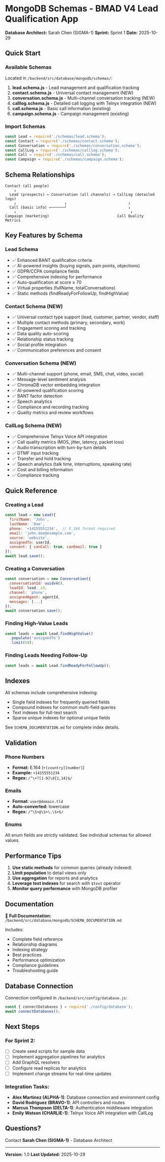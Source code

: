 # MongoDB Schemas - BMAD V4 Lead Qualification App

**Database Architect:** Sarah Chen (SIGMA-1)
**Sprint:** Sprint 1
**Date:** 2025-10-29

## Quick Start

### Available Schemas

Located in `/backend/src/database/mongodb/schemas/`:

1. **lead.schema.js** - Lead management and qualification tracking
2. **contact.schema.js** - Universal contact management (NEW)
3. **conversation.schema.js** - Multi-channel conversation tracking (NEW)
4. **calllog.schema.js** - Detailed call logging with Telnyx integration (NEW)
5. **call.schema.js** - Basic call information (existing)
6. **campaign.schema.js** - Campaign management (existing)

### Import Schemas

```javascript
const Lead = require('./schemas/lead.schema');
const Contact = require('./schemas/contact.schema');
const Conversation = require('./schemas/conversation.schema');
const CallLog = require('./schemas/calllog.schema');
const Call = require('./schemas/call.schema');
const Campaign = require('./schemas/campaign.schema');
```

## Schema Relationships

```
Contact (all people)
    ↓
  Lead (prospects) ← Conversation (all channels) → CallLog (detailed logs)
    ↓                      ↓                            ↓
  Call (basic info) ←──────┘                            ↓
    ↓                                                    ↓
Campaign (marketing)                               Call Quality Metrics
```

## Key Features by Schema

### Lead Schema
- ✅ Enhanced BANT qualification criteria
- ✅ AI-powered insights (buying signals, pain points, objections)
- ✅ GDPR/CCPA compliance fields
- ✅ Comprehensive indexing for performance
- ✅ Auto-qualification at score ≥ 70
- ✅ Virtual properties (fullName, totalConversations)
- ✅ Static methods (findReadyForFollowUp, findHighValue)

### Contact Schema (NEW)
- ✅ Universal contact type support (lead, customer, partner, vendor, staff)
- ✅ Multiple contact methods (primary, secondary, work)
- ✅ Engagement scoring and tracking
- ✅ Data quality auto-scoring
- ✅ Relationship status tracking
- ✅ Social profile integration
- ✅ Communication preferences and consent

### Conversation Schema (NEW)
- ✅ Multi-channel support (phone, email, SMS, chat, video, social)
- ✅ Message-level sentiment analysis
- ✅ ChromaDB vector embedding integration
- ✅ AI-powered qualification scoring
- ✅ BANT factor detection
- ✅ Speech analytics
- ✅ Compliance and recording tracking
- ✅ Quality metrics and review workflows

### CallLog Schema (NEW)
- ✅ Comprehensive Telnyx Voice API integration
- ✅ Call quality metrics (MOS, jitter, latency, packet loss)
- ✅ Audio transcription with turn-by-turn details
- ✅ DTMF input tracking
- ✅ Transfer and hold tracking
- ✅ Speech analytics (talk time, interruptions, speaking rate)
- ✅ Cost and billing information
- ✅ Compliance tracking

## Quick Reference

### Creating a Lead
```javascript
const lead = new Lead({
  firstName: 'John',
  lastName: 'Doe',
  phone: '+14155551234',  // E.164 format required
  email: 'john.doe@example.com',
  source: 'website',
  assignedTo: userId,
  consent: { canCall: true, canEmail: true }
});
await lead.save();
```

### Creating a Conversation
```javascript
const conversation = new Conversation({
  conversationId: uuidv4(),
  leadId: lead._id,
  channel: 'phone',
  assignedAgent: agentId,
  messages: [...]
});
await conversation.save();
```

### Finding High-Value Leads
```javascript
const leads = await Lead.findHighValue()
  .populate('assignedTo')
  .limit(50);
```

### Finding Leads Needing Follow-Up
```javascript
const leads = await Lead.findReadyForFollowUp();
```

## Indexes

All schemas include comprehensive indexing:
- Single field indexes for frequently queried fields
- Compound indexes for common multi-field queries
- Text indexes for full-text search
- Sparse unique indexes for optional unique fields

See `SCHEMA_DOCUMENTATION.md` for complete index details.

## Validation

### Phone Numbers
- **Format:** E.164 (`+[country][number]`)
- **Example:** `+14155551234`
- **Regex:** `/^\+?[1-9]\d{1,14}$/`

### Emails
- **Format:** `user@domain.tld`
- **Auto-converted:** lowercase
- **Regex:** `/^\S+@\S+\.\S+$/`

### Enums
All enum fields are strictly validated. See individual schemas for allowed values.

## Performance Tips

1. **Use static methods** for common queries (already indexed)
2. **Limit population** to detail views only
3. **Use aggregation** for reports and analytics
4. **Leverage text indexes** for search with `$text` operator
5. **Monitor query performance** with MongoDB profiler

## Documentation

📖 **Full Documentation:** `/backend/src/database/mongodb/SCHEMA_DOCUMENTATION.md`

Includes:
- Complete field reference
- Relationship diagrams
- Indexing strategy
- Best practices
- Performance optimization
- Compliance guidelines
- Troubleshooting guide

## Database Connection

Connection configured in `/backend/src/config/database.js`:

```javascript
const { connectDatabases } = require('./config/database');
await connectDatabases();
```

## Next Steps

### For Sprint 2:
- [ ] Create seed scripts for sample data
- [ ] Implement aggregation pipelines for analytics
- [ ] Add GraphQL resolvers
- [ ] Configure read replicas for analytics
- [ ] Implement change streams for real-time updates

### Integration Tasks:
- **Alex Martinez (ALPHA-1)**: Database connection and environment config
- **David Rodriguez (BRAVO-1)**: API controllers and routes
- **Marcus Thompson (DELTA-1)**: Authentication middleware integration
- **Emily Watson (CHARLIE-1)**: Telnyx Voice API integration with CallLog

## Questions?

Contact **Sarah Chen (SIGMA-1)** - Database Architect

---

**Version:** 1.0
**Last Updated:** 2025-10-29
